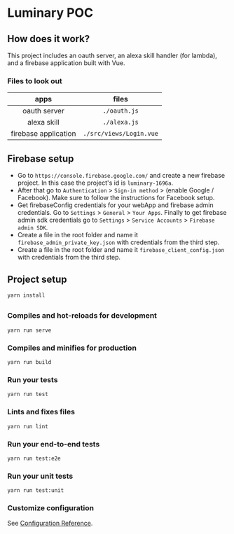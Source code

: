# Luminary POC

## How does it work?

This project includes an oauth server, an alexa skill handler (for lambda), and a firebase application built with Vue.

### Files to look out

|         apps         |          files          |
| :------------------: | :---------------------: |
|     oauth server     |      `./oauth.js`       |
|     alexa skill      |      `./alexa.js`       |
| firebase application | `./src/views/Login.vue` |

## Firebase setup

- Go to `https://console.firebase.google.com/` and create a new firebase project. In this case the project's id is `luminary-1696a`.
- After that go to `Authentication` > `Sign-in method` > (enable Google / Facebook). Make sure to follow the instructions for Facebook setup.
- Get firebaseConfig credentials for your webApp and firebase admin credentials. Go to `Settings` > `General` > `Your Apps`. Finally to get firebase admin sdk credentials go to `Settings` > `Service Accounts` > `Firebase admin SDK`.
- Create a file in the root folder and name it `firebase_admin_private_key.json` with credentials from the third step.
- Create a file in the root folder and name it `firebase_client_config.json` with credentials from the third step.

## Project setup

```
yarn install
```

##

### Compiles and hot-reloads for development

```
yarn run serve
```

### Compiles and minifies for production

```
yarn run build
```

### Run your tests

```
yarn run test
```

### Lints and fixes files

```
yarn run lint
```

### Run your end-to-end tests

```
yarn run test:e2e
```

### Run your unit tests

```
yarn run test:unit
```

### Customize configuration

See [Configuration Reference](https://cli.vuejs.org/config/).
